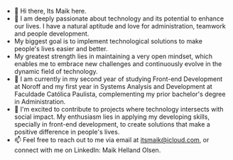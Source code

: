 - 👋 Hi there, Its Maik here.
- 👀 I am deeply passionate about technology and its potential to enhance our lives. I have a natural aptitude and love for administration, teamwork and people development.
-  My biggest goal is to implement technological solutions to make people's lives easier and better.
-  My greatest strength lies in maintaining a very open mindset, which enables me to embrace new challenges and continuously evolve in the dynamic field of technology.
- 🌱 I am currently in my second year of studying Front-end Development at Noroff and my first year in Systems Analysis and Development at Faculdade Católica Paulista, complementing my prior bachelor's degree in Administration.
- 💞️ I'm excited to contribute to projects where technology intersects with social impact. My enthusiasm lies in applying my developing skills, specially in front-end development, to create solutions that make a positive difference in people's lives.
- 📫 Feel free to reach out to me via email at itsmaik@icloud.com, or connect with me on LinkedIn: Maik Helland Olsen.

<!---
itsmaik/itsmaik is a ✨ special ✨ repository because its `README.md` (this file) appears on your GitHub profile.
You can click the Preview link to take a look at your changes.
--->
